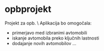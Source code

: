 # opbprojekt
Projekt za opb.
\\
Aplikacija bo omogočala:
- primerjavo med izbranimi avtomobili
- iskanje avtomobila preko ključnih lastnosti
- dodajanje novih avtomobilov 
...
